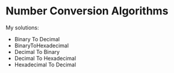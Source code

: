 # Number Conversion Algorithms 

My solutions:

* Binary To Decimal
* BinaryToHexadecimal
* Decimal To Binary
* Decimal To Hexadecimal
* Hexadecimal To Decimal
